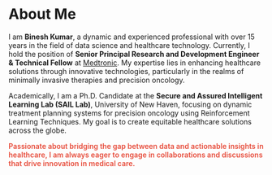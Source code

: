 <h1 id="about-me">About Me</h1>

<p>
    I am <strong>Binesh Kumar</strong>, a dynamic and experienced professional with over 15 years in the field of data science and healthcare technology. Currently, I hold the position of <strong>Senior Principal Research and Development Engineer & Technical Fellow</strong> at <a href="https://www.medtronic.com">Medtronic</a>. My expertise lies in enhancing healthcare solutions through innovative technologies, particularly in the realms of minimally invasive therapies and precision oncology.
</p>

<p>
    Academically, I am a Ph.D. Candidate at the <strong>Secure and Assured Intelligent Learning Lab (SAIL Lab)</strong>, University of New Haven, focusing on dynamic treatment planning systems for precision oncology using Reinforcement Learning Techniques. My goal is to create equitable healthcare solutions across the globe.
</p>

<p>
    <strong style="color:#e74d3c; font-weight:600">Passionate about bridging the gap between data and actionable insights in healthcare, I am always eager to engage in collaborations and discussions that drive innovation in medical care.</strong>
</p>